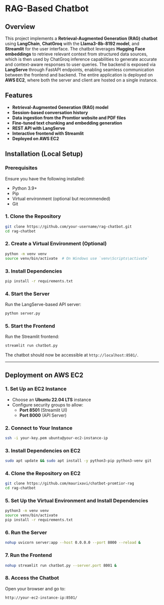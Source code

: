 # RAG-Based Chatbot

## Overview
This project implements a **Retrieval-Augmented Generation (RAG) chatbot** using **LangChain**, **ChatGroq** with the **Llama3-8b-8192 model**, and **Streamlit** for the user interface. The chatbot leverages **Hugging Face embeddings** to retrieve relevant context from structured data sources, which is then used by ChatGroq inference capabilities to generate accurate and context-aware responses to user queries. The backend is exposed via **LangServe** through FastAPI endpoints, enabling seamless communication between the frontend and backend. The entire application is deployed on **AWS EC2**, where both the server and client are hosted on a single instance.

## Features
- **Retrieval-Augmented Generation (RAG) model**
- **Session-based conversation history**
- **Data ingestion from the Promtior website and PDF files**
- **Fine-tuned text chunking and embedding generation**
- **REST API with LangServe**
- **Interactive frontend with Streamlit**
- **Deployed on AWS EC2**

## Installation (Local Setup)
### Prerequisites
Ensure you have the following installed:
- Python 3.9+
- Pip
- Virtual environment (optional but recommended)
- Git

### 1. Clone the Repository
```sh
git clone https://github.com/your-username/rag-chatbot.git
cd rag-chatbot
```

### 2. Create a Virtual Environment (Optional)
```sh
python -m venv venv
source venv/bin/activate  # On Windows use `venv\Scripts\activate`
```

### 3. Install Dependencies
```sh
pip install -r requirements.txt
```

### 4. Start the Server
Run the LangServe-based API server:
```sh
python server.py
```

### 5. Start the Frontend
Run the Streamlit frontend:
```sh
streamlit run chatbot.py
```

The chatbot should now be accessible at `http://localhost:8501/`.

---

## Deployment on AWS EC2
### 1. Set Up an EC2 Instance
- Choose an **Ubuntu 22.04 LTS** instance
- Configure security groups to allow:
  - **Port 8501** (Streamlit UI)
  - **Port 8000** (API Server)

### 2. Connect to Your Instance
```sh
ssh -i your-key.pem ubuntu@your-ec2-instance-ip
```

### 3. Install Dependencies on EC2
```sh
sudo apt update && sudo apt install -y python3-pip python3-venv git
```

### 4. Clone the Repository on EC2
```sh
git clone https://github.com/maurixavi/chatbot-promtior-rag
cd rag-chatbot
```

### 5. Set Up the Virtual Environment and Install Dependencies
```sh
python3 -m venv venv
source venv/bin/activate
pip install -r requirements.txt
```

### 6. Run the Server
```sh
nohup uvicorn server:app --host 0.0.0.0 --port 8000 --reload &
```

### 7. Run the Frontend
```sh
nohup streamlit run chatbot.py --server.port 8001 &
```

### 8. Access the Chatbot
Open your browser and go to:
```
http://your-ec2-instance-ip:8501/
```
